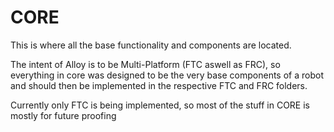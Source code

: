 # CORE

This is where all the base functionality and components are located.

The intent of Alloy is to be Multi-Platform (FTC aswell as FRC), so everything in core
was designed to be the very base components of a robot and should then be implemented in the respective
FTC and FRC folders.

Currently only FTC is being implemented, so most of the stuff in CORE is mostly for future proofing

